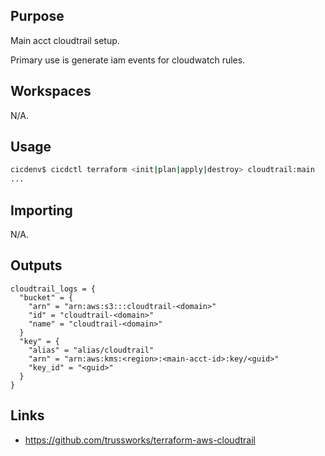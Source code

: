 ## Purpose
Main acct cloudtrail setup.

Primary use is generate iam events for cloudwatch rules.

## Workspaces
N/A.

## Usage
```bash
cicdenv$ cicdctl terraform <init|plan|apply|destroy> cloudtrail:main
...
```
## Importing
N/A.

## Outputs
```hcl
cloudtrail_logs = {
  "bucket" = {
    "arn" = "arn:aws:s3:::cloudtrail-<domain>"
    "id" = "cloudtrail-<domain>"
    "name" = "cloudtrail-<domain>"
  }
  "key" = {
    "alias" = "alias/cloudtrail"
    "arn" = "arn:aws:kms:<region>:<main-acct-id>:key/<guid>"
    "key_id" = "<guid>"
  }
}
```

## Links
* https://github.com/trussworks/terraform-aws-cloudtrail
